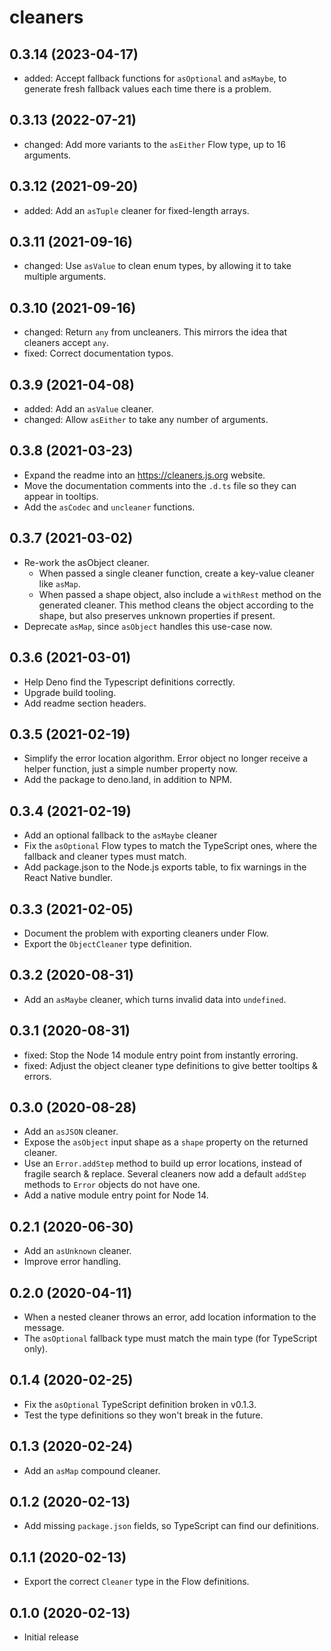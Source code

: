 # cleaners

## 0.3.14 (2023-04-17)

- added: Accept fallback functions for `asOptional` and `asMaybe`, to generate fresh fallback values each time there is a problem.

## 0.3.13 (2022-07-21)

- changed: Add more variants to the `asEither` Flow type, up to 16 arguments.

## 0.3.12 (2021-09-20)

- added: Add an `asTuple` cleaner for fixed-length arrays.

## 0.3.11 (2021-09-16)

- changed: Use `asValue` to clean enum types, by allowing it to take multiple arguments.

## 0.3.10 (2021-09-16)

- changed: Return `any` from uncleaners. This mirrors the idea that cleaners accept `any`.
- fixed: Correct documentation typos.

## 0.3.9 (2021-04-08)

- added: Add an `asValue` cleaner.
- changed: Allow `asEither` to take any number of arguments.

## 0.3.8 (2021-03-23)

- Expand the readme into an https://cleaners.js.org website.
- Move the documentation comments into the `.d.ts` file so they can appear in tooltips.
- Add the `asCodec` and `uncleaner` functions.

## 0.3.7 (2021-03-02)

- Re-work the asObject cleaner.
  - When passed a single cleaner function, create a key-value cleaner like `asMap`.
  - When passed a shape object, also include a `withRest` method on the generated cleaner. This method cleans the object according to the shape, but also preserves unknown properties if present.
- Deprecate `asMap`, since `asObject` handles this use-case now.

## 0.3.6 (2021-03-01)

- Help Deno find the Typescript definitions correctly.
- Upgrade build tooling.
- Add readme section headers.

## 0.3.5 (2021-02-19)

- Simplify the error location algorithm. Error object no longer receive a helper function, just a simple number property now.
- Add the package to deno.land, in addition to NPM.

## 0.3.4 (2021-02-19)

- Add an optional fallback to the `asMaybe` cleaner
- Fix the `asOptional` Flow types to match the TypeScript ones, where the fallback and cleaner types must match.
- Add package.json to the Node.js exports table, to fix warnings in the React Native bundler.

## 0.3.3 (2021-02-05)

- Document the problem with exporting cleaners under Flow.
- Export the `ObjectCleaner` type definition.

## 0.3.2 (2020-08-31)

- Add an `asMaybe` cleaner, which turns invalid data into `undefined`.

## 0.3.1 (2020-08-31)

- fixed: Stop the Node 14 module entry point from instantly erroring.
- fixed: Adjust the object cleaner type definitions to give better tooltips & errors.

## 0.3.0 (2020-08-28)

- Add an `asJSON` cleaner.
- Expose the `asObject` input shape as a `shape` property on the returned cleaner.
- Use an `Error.addStep` method to build up error locations, instead of fragile search & replace. Several cleaners now add a default `addStep` methods to `Error` objects do not have one.
- Add a native module entry point for Node 14.

## 0.2.1 (2020-06-30)

- Add an `asUnknown` cleaner.
- Improve error handling.

## 0.2.0 (2020-04-11)

- When a nested cleaner throws an error, add location information to the message.
- The `asOptional` fallback type must match the main type (for TypeScript only).

## 0.1.4 (2020-02-25)

- Fix the `asOptional` TypeScript definition broken in v0.1.3.
- Test the type definitions so they won't break in the future.

## 0.1.3 (2020-02-24)

- Add an `asMap` compound cleaner.

## 0.1.2 (2020-02-13)

- Add missing `package.json` fields, so TypeScript can find our definitions.

## 0.1.1 (2020-02-13)

- Export the correct `Cleaner` type in the Flow definitions.

## 0.1.0 (2020-02-13)

- Initial release
